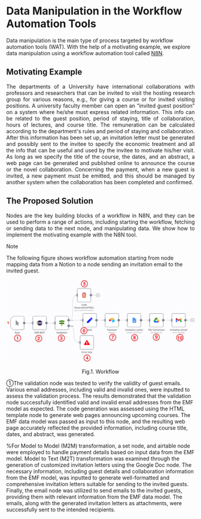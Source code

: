 # Data Manipulation in the Workflow Automation Tools

Data manipulation is the main type of process targeted by workflow automation tools (WAT). With the help of a motivating example, we explore data manipulation using a workflow automation tool called <a href="https://n8n.io/">N8N</a>.

## Motivating Example

<p align="justify">
The departments of a University have international collaborations with professors and researchers that can be invited to visit the hosting research group for various reasons, e.g., for giving a course or for invited visiting positions. A university faculty member can open an “invited guest position” on a system where he/she must express related information. This info can be related to the guest position, period of staying, title of collaboration, hours of lectures, and course title. The remuneration can be calculated according to the department's rules and period of staying and collaboration. After this information has been set up, an invitation letter must be generated and possibly sent to the invitee to specify the economic treatment and all the info that can be useful and used by the invitee to motivate his/her visit. 
As long as we specify the title of the course, the dates, and an abstract, a web page can be generated and published online to announce the course or the novel collaboration. Concerning the payment, when a new guest is invited, a new payment must be emitted, and this should be managed by another system when the collaboration  has been completed and confirmed.
</p>

## The Proposed Solution

<p align="justify">
Nodes are the key building blocks of a workflow in N8N, and they can be used to perform a range of actions, including starting the workflow, fetching or sending data to the next
node, and manipulating data. We show how to implement the motivating example with the N8N tool.
</p>

> [!NOTE]
> The following figure shows workflow automation starting from node mapping data from a Notion to a node sending an invitation email to the invited guest.

<img src="https://github.com/tuadiel6/gssi-n8n_workflow_project/blob/main/Figures/flow.png" >
<p align="center"> Fig.1. Workflow</p>

①The validation node was tested to verify the validity of guest emails. Various email addresses, including valid and invalid ones, were inputted to assess the validation process. The results demonstrated that the validation node successfully identified valid and invalid email addresses from the EMF model as expected. The code generation was assessed using the HTML template node to generate web pages announcing upcoming courses. The EMF data model was passed as input to this node, and the resulting web page accurately reflected the provided information, including course title, dates, and abstract, was generated.

%For Model to Model (M2M) transformation, a set node, and airtable node were employed to handle payment details based on input data from the EMF model. Model to Text (M2T) transformation was examined through the generation of customized invitation letters using the Google Doc node. The necessary information, including guest details and collaboration information from the EMF model, was inputted to generate well-formatted and comprehensive invitation letters suitable for sending to the invited guests. Finally, the email node was utilized to send emails to the invited guests, providing them with relevant information from the EMF data model. The emails, along with the generated invitation letters as attachments, were successfully sent to the intended recipients.
